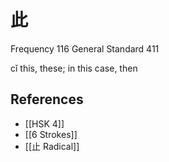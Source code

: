 # 此
Frequency 116
General Standard 411

cǐ
this, these; in this case, then

## References
- [[HSK 4]]
- [[6 Strokes]]
- [[止 Radical]]